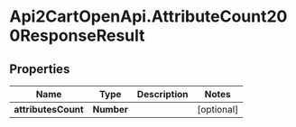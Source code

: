 # Api2CartOpenApi.AttributeCount200ResponseResult

## Properties

Name | Type | Description | Notes
------------ | ------------- | ------------- | -------------
**attributesCount** | **Number** |  | [optional] 


